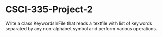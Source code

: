 # CSCI-335-Project-2

Write a class KeywordsInFile that reads a textfile with list of keywords separated by any non-alphabet symbol and perform various operations.
